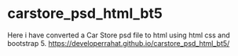 # carstore_psd_html_bt5
Here i have converted a Car Store psd file to html using html css and bootstrap 5.
https://developerrahat.github.io/carstore_psd_html_bt5/

